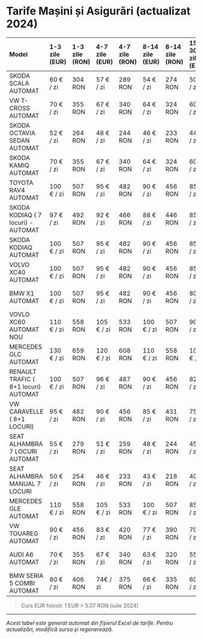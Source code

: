 # Tarife Mașini și Asigurări (actualizat 2024)

| Model | 1-3 zile (EUR) | 1-3 zile (RON) | 4-7 zile (EUR) | 4-7 zile (RON) | 8-14 zile (EUR) | 8-14 zile (RON) | 15-30 zile (EUR) | 15-30 zile (RON) | Garanție (EUR) | Asigurare Premium | Asigurare Integrală |
|:-------------------------------------|:-------------------|:-------------------|:-------------------|:-------------------|:--------------------|:--------------------|:---------------------|:---------------------|----------------:|:------------------------|:----------------------|
| SKODA SCALA AUTOMAT | 60 € / zi | 304 RON | 57 € / zi | 289 RON | 54 € / zi | 274 RON | 50 € / zi | 254 RON | 200 | 8€ / zi -> depozit 100 | 15€ / zi -> depozit 0 |
| VW T-CROSS AUTOMAT | 70 € / zi | 355 RON | 67 € / zi | 340 RON | 64 € / zi | 324 RON | 60 € / zi | 304 RON | 250 | 9€ / zi -> depozit 100 | 17€ / zi -> depozit 0 |
| SKODA OCTAVIA SEDAN AUTOMAT | 52 € / zi | 264 RON | 48  € / zi | 244 RON | 46 € / zi | 233 RON | 44 € / zi | 223 RON | 200 | 10€ / zi -> depozit 100 | 18€ / zi -> depozit 0 |
| SKODA KAMIQ AUTOMAT | 70 € / zi | 355 RON | 67 € / zi | 340 RON | 64 € / zi | 324 RON | 60 € / zi | 304 RON | 250 | 13€ / zi -> depozit 100 | 20€ / zi -> depozit 0 |
| TOYOTA RAV4 AUTOMAT | 100 € / zi | 507 RON | 95 € / zi | 482 RON | 90 € / zi | 456 RON | 85 € / zi | 431 RON | 300 | 15€ / zi -> depozit 100 | 22€ / zi -> depozit 0 |
| SKODA KODIAQ ( 7 locuri) - AUTOMAT | 97 € / zi | 492 RON | 92 € / zi | 466 RON | 88 € / zi | 446 RON | 85 € / zi | 431 RON | 300 | 15€ / zi -> depozit 100 | 22€ / zi -> depozit 0 |
| SKODA KODIAQ AUTOMAT | 100 € / zi | 507 RON | 95 € / zi | 482 RON | 90 € / zi | 456 RON | 85 € / zi | 431 RON | 300 | 15€ / zi -> depozit 100 | 22€ / zi -> depozit 0 |
| VOLVO XC40 AUTOMAT | 100 € / zi | 507 RON | 95 € / zi | 482 RON | 90 € / zi | 456 RON | 85 € / zi | 431 RON | 300 | 13€ / zi -> depozit 100 | 20€ / zi -> depozit 0 |
| BMW X1 AUTOMAT | 100 € / zi | 507 RON | 95 € / zi | 482 RON | 90 € / zi | 456 RON | 80 € / zi | 406 RON | 300 | 15€ / zi -> depozit 100 | 22€ / zi -> depozit 0 |
| VOVLO XC60 AUTOMAT NOU | 110 € / zi | 558 RON | 105 € / zi | 533 RON | 100 € / zi | 507 RON | 90 € / zi | 456 RON | 300 | 15€ / zi -> depozit 100 | 22€ / zi -> depozit 0 |
| MERCEDES GLC AUTOMAT | 130 € / zi | 659 RON | 120 € / zi | 608 RON | 110 € / zi | 558 RON | 100 € / zi | 507 RON | 400 | 20€ / zi -> depozit 100 | 28€ / zi -> depozit 0 |
| RENAULT TRAFIC ( 8+1 locuri) AUTOMAT | 100 € / zi | 507 RON | 96 € / zi | 487 RON | 90 € / zi | 456 RON | 82 € / zi | 416 RON | 400 | 20€ / zi -> depozit 100 | 28€ / zi -> depozit 0 |
| VW CARAVELLE ( 8+1 LOCURI) | 95 € / zi | 482 RON | 90 € / zi | 456 RON | 85 € / zi | 431 RON | 75 € / zi | 380 RON | 400 | 20€ / zi -> depozit 100 | 28€ / zi -> depozit 0 |
| SEAT ALHAMBRA 7 LOCURI  AUTOMAT | 55 € / zi | 279 RON | 51 € / zi | 259 RON | 48 € / zi | 244 RON | 45 € / zi | 228 RON | 200 | 9€ / zi -> depozit 100 | . |
| SEAT ALHAMBRA MANUAL 7 LOCURI | 50 € / zi | 254 RON | 46 € / zi | 233 RON | 43 € / zi | 218 RON | 40 € / zi | 203 RON | 200 | 9€ / zi -> depozit 100 | . |
| MERCEDES GLE AUTOMAT | 110 € / zi | 558 RON | 105 € / zi | 533 RON | 100 € / zi | 507 RON | 85 € / zi | 431 RON | 400 | 17€ / zi -> depozit 100 | 24€ / zi -> depozit 0 |
| VW TOUAREG AUTOMAT | 90 € / zi | 456 RON | 83 € / zi | 420 RON | 77 € / zi | 390 RON | 70 € / zi | 355 RON | 400 | 15€ / zi -> depozit 100 | 22€ / zi -> depozit 0 |
| AUDI A6 AUTOMAT | 70 € / zi | 355 RON | 67 € / zi | 340 RON | 63 € / zi | 320 RON | 55 € / zi | 279 RON | 300 | 13€ / zi -> depozit 100 | . |
| BMW SERIA 5 COMBI AUTOMAT | 80 € / zi | 406 RON | 74€ / zi | 375 RON | 66 € / zi | 335 RON | 60 € / zi | 304 RON | 300 | 13€ / zi -> depozit 100 | 20€ / zi -> depozit 0 |

> Curs EUR folosit: 1 EUR = 5.07 RON (iulie 2024)

---

*Acest tabel este generat automat din fișierul Excel de tarife. Pentru actualizări, modifică sursa și regenerează.* 